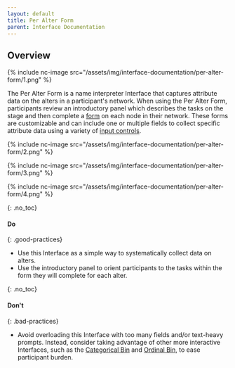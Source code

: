 ```yaml
---
layout: default
title: Per Alter Form
parent: Interface Documentation
---
```

## Overview

{% include nc-image src="/assets/img/interface-documentation/per-alter-form/1.png" %}

The Per Alter Form is a name interpreter Interface that captures attribute data on the alters in a participant's network. When using the Per Alter Form, participants review an introductory panel which describes the tasks on the stage and then complete a [form](../key-concepts/forms.md) on each node in their network. These forms are customizable and can include one or multiple fields to collect specific attribute data using a variety of [input controls](../key-concepts/input-controls.md). 

{% include nc-image src="/assets/img/interface-documentation/per-alter-form/2.png" %}

{% include nc-image src="/assets/img/interface-documentation/per-alter-form/3.png" %}

{% include nc-image src="/assets/img/interface-documentation/per-alter-form/4.png" %}

{: .no_toc}
#### Do

{: .good-practices}
- Use this Interface as a simple way to systematically collect data on alters. 
- Use the introductory panel to orient participants to the tasks within the form they will complete for each alter.


{: .no_toc}
#### Don't

{: .bad-practices}
- Avoid overloading this Interface with too many fields and/or text-heavy prompts. Instead, consider taking advantage of other more interactive Interfaces, such as the [Categorical Bin](./categorical-bin.md) and [Ordinal Bin](./ordinal-bin.md), to ease participant burden. 
